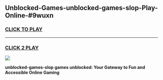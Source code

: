 
## Unblocked-Games-unblocked-games-slop-Play-Online-#9wuxn
<h3>
<a href="https://premium.freeplayer.one?title=unblocked-games-slop&ref=27F">CLICK TO PLAY</a></h3>
<hr>

<h3>
<a href="https://premium.freeplayer.one?title=unblocked-games-slop&ref=27F">CLICK 2 PLAY</a>
  
</h3>

<a href="https://premium.freeplayer.one?title=unblocked-games-slop&ref=27F"><img src="https://clearcache.store/games.png"></a>


**unblocked-games-slop games unblocked: Your Gateway to Fun and Accessible Online Gaming**
